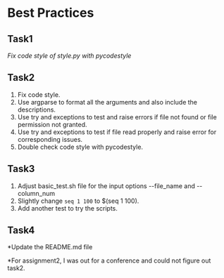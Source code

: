 # Best Practices
## Task1
*Fix code style of style.py with pycodestyle*

## Task2
1. Fix code style.
2. Use argparse to format all the arguments and also include the descriptions.
3. Use try and exceptions to test and raise errors if file not found or file permission not granted.
4. Use try and exceptions to test if file read properly and raise error for corresponding issues.
5. Double check code style with pycodestyle.

## Task3
1. Adjust basic_test.sh file for the input options --file_name and --column_num
2. Slightly change ` seq 1 100 ` to $(seq 1 100).
3. Add another test to try the scripts. 

## Task4
*Update the README.md file

*For assignment2, I was out for a conference and could not figure out task2.


